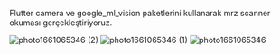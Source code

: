 Flutter camera ve google_ml_vision paketlerini kullanarak mrz scanner okuması gerçekleştiriyoruz. 

![photo1661065346 (2)](https://user-images.githubusercontent.com/80192044/185779762-c4233367-be73-4d1b-9a28-fbd86f1cf580.jpeg)
![photo1661065346 (1)](https://user-images.githubusercontent.com/80192044/185779763-c6c5eae1-b99b-4e0d-92b1-11168177d67c.jpeg)
![photo1661065346](https://user-images.githubusercontent.com/80192044/185779765-45081824-b761-43a1-b478-6c71ab66ce77.jpeg)

